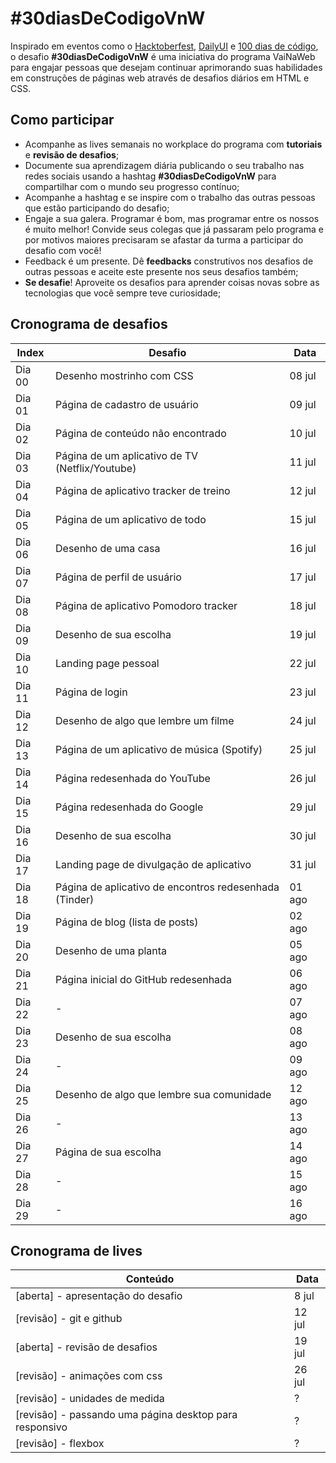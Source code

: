 # #30diasDeCodigoVnW

Inspirado em eventos como o [Hacktoberfest](https://hacktoberfest.digitalocean.com), [DailyUI](https://www.dailyui.co/) e [100 dias de código](https://inspiradanacomputacao.com/blog/aprenda-a-programar-com-desafio-100-dias-de-codigo), o desafio **#30diasDeCodigoVnW** é uma iniciativa do programa VaiNaWeb para engajar pessoas que desejam continuar aprimorando suas habilidades em construções de páginas web através de desafios diários em HTML e CSS.

## Como participar

- Acompanhe as lives semanais no workplace do programa com **tutoriais** e **revisão de desafios**;
- Documente sua aprendizagem diária publicando o seu trabalho nas redes sociais usando a hashtag **#30diasDeCodigoVnW** para compartilhar com o mundo seu progresso contínuo;
- Acompanhe a hashtag e se inspire com o trabalho das outras pessoas que estão participando do desafio;
- Engaje a sua galera. Programar é bom, mas programar entre os nossos é muito melhor! Convide seus colegas que já passaram pelo programa e por motivos maiores precisaram se afastar da turma a participar do desafio com você!
- Feedback é um presente. Dê **feedbacks** construtivos nos desafios de outras pessoas e aceite este presente nos seus desafios também;
- **Se desafie**! Aproveite os desafios para aprender coisas novas sobre as tecnologias que você sempre teve curiosidade;

## Cronograma de desafios

| Index   | Desafio                                               | Data    |
|---------| ----------------------------------------------------- |---------|
| Dia 00  | Desenho mostrinho com CSS                             | 08 jul  |
| Dia 01  | Página de cadastro de usuário                         | 09 jul  |
| Dia 02  | Página de conteúdo não encontrado                     | 10 jul  |
| Dia 03  | Página de um aplicativo de TV (Netflix/Youtube)       | 11 jul  |
| Dia 04  | Página de aplicativo tracker de treino                | 12 jul  |
| Dia 05  | Página de um aplicativo de todo                       | 15 jul  |
| Dia 06  | Desenho de uma casa                                   | 16 jul  |
| Dia 07  | Página de perfil de usuário                           | 17 jul  |
| Dia 08  | Página de aplicativo Pomodoro tracker                 | 18 jul  |
| Dia 09  | Desenho de sua escolha                                | 19 jul  |
| Dia 10  | Landing page pessoal                                  | 22 jul  |
| Dia 11  | Página de login                                       | 23 jul  |
| Dia 12  | Desenho de algo que lembre um filme                   | 24 jul  |
| Dia 13  | Página de um aplicativo de música (Spotify)           | 25 jul  |
| Dia 14  | Página redesenhada do YouTube                         | 26 jul  |
| Dia 15  | Página redesenhada do Google                          | 29 jul  |
| Dia 16  | Desenho de sua escolha                                | 30 jul  |
| Dia 17  | Landing page de divulgação de aplicativo              | 31 jul  |
| Dia 18  | Página de aplicativo de encontros redesenhada (Tinder)| 01 ago  |
| Dia 19  | Página de blog (lista de posts)                       | 02 ago  |
| Dia 20  | Desenho de uma planta                                 | 05 ago  |
| Dia 21  | Página inicial do GitHub redesenhada                  | 06 ago  |
| Dia 22  | -          | 07 ago  |
| Dia 23  | Desenho de sua escolha                                | 08 ago  |
| Dia 24  | -          | 09 ago  |
| Dia 25  | Desenho de algo que lembre sua comunidade             | 12 ago  |
| Dia 26  | -          | 13 ago  |
| Dia 27  | Página de sua escolha                                 | 14 ago  |
| Dia 28  | -          | 15 ago  |
| Dia 29  | -          | 16 ago  |

## Cronograma de lives

| Conteúdo                                                | Data        |
| ------------------------------------------------------- |-------------|
| [aberta]  - apresentação do desafio                     | 8 jul       |
| [revisão] - git e github                                | 12 jul      |
| [aberta]  - revisão de desafios                         | 19 jul      |
| [revisão] - animações com css                           | 26 jul      |
| [revisão] - unidades de medida                          | ?           |
| [revisão] - passando uma página desktop para responsivo | ?           |
| [revisão] - flexbox                                     | ?           |

